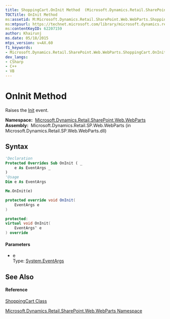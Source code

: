 ```yaml
---
title: ShoppingCart.OnInit Method  (Microsoft.Dynamics.Retail.SharePoint.Web.WebParts)
TOCTitle: OnInit Method
ms:assetid: M:Microsoft.Dynamics.Retail.SharePoint.Web.WebParts.ShoppingCart.OnInit(System.EventArgs)
ms:mtpsurl: https://technet.microsoft.com/library/microsoft.dynamics.retail.sharepoint.web.webparts.shoppingcart.oninit(v=AX.60)
ms:contentKeyID: 62207159
author: Khairunj
ms.date: 05/18/2015
mtps_version: v=AX.60
f1_keywords:
- Microsoft.Dynamics.Retail.SharePoint.Web.WebParts.ShoppingCart.OnInit
dev_langs:
- CSharp
- C++
- VB
---
```


# OnInit Method

Raises the [Init](https://technet.microsoft.com/library/ddx12zse\(v=ax.60\)) event.

**Namespace:**  [Microsoft.Dynamics.Retail.SharePoint.Web.WebParts](microsoft-dynamics-retail-sharepoint-web-webparts-namespace.md)  
**Assembly:**  Microsoft.Dynamics.Retail.SP.Web.WebParts (in Microsoft.Dynamics.Retail.SP.Web.WebParts.dll)

## Syntax

``` vb
'Declaration
Protected Overrides Sub OnInit ( _
    e As EventArgs _
)
'Usage
Dim e As EventArgs

Me.OnInit(e)
```

``` csharp
protected override void OnInit(
    EventArgs e
)
```

``` c++
protected:
virtual void OnInit(
    EventArgs^ e
) override
```

#### Parameters

  - e  
    Type: [System.EventArgs](https://technet.microsoft.com/library/118wxtk3\(v=ax.60\))  

## See Also

#### Reference

[ShoppingCart Class](shoppingcart-class-microsoft-dynamics-retail-sharepoint-web-webparts.md)

[Microsoft.Dynamics.Retail.SharePoint.Web.WebParts Namespace](microsoft-dynamics-retail-sharepoint-web-webparts-namespace.md)

